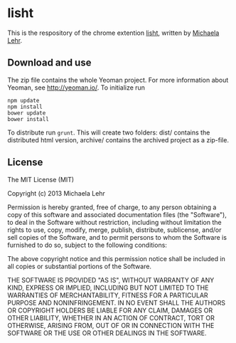 lisht
=====

This is the respository of the chrome extention [lisht][1], written by [Michaela Lehr][2].

Download and use
----------------
The zip file contains the whole Yeoman project. For more information about Yeoman, see <http://yeoman.io/>. To initialize run 

	npm update
	npm install
	bower update
	bower install

To distribute run `grunt`. This will create two folders: dist/ contains the distributed html version, archive/ contains the archived project as a zip-file.

License
-------
The MIT License (MIT)

Copyright (c) 2013 Michaela Lehr

Permission is hereby granted, free of charge, to any person obtaining a copy of
this software and associated documentation files (the "Software"), to deal in
the Software without restriction, including without limitation the rights to
use, copy, modify, merge, publish, distribute, sublicense, and/or sell copies of
the Software, and to permit persons to whom the Software is furnished to do so,
subject to the following conditions:

The above copyright notice and this permission notice shall be included in all
copies or substantial portions of the Software.

THE SOFTWARE IS PROVIDED "AS IS", WITHOUT WARRANTY OF ANY KIND, EXPRESS OR
IMPLIED, INCLUDING BUT NOT LIMITED TO THE WARRANTIES OF MERCHANTABILITY, FITNESS
FOR A PARTICULAR PURPOSE AND NONINFRINGEMENT. IN NO EVENT SHALL THE AUTHORS OR
COPYRIGHT HOLDERS BE LIABLE FOR ANY CLAIM, DAMAGES OR OTHER LIABILITY, WHETHER
IN AN ACTION OF CONTRACT, TORT OR OTHERWISE, ARISING FROM, OUT OF OR IN
CONNECTION WITH THE SOFTWARE OR THE USE OR OTHER DEALINGS IN THE SOFTWARE.

[1]: http://bit.ly/lisht
[2]: http://twitter.com/FischaelaMeer